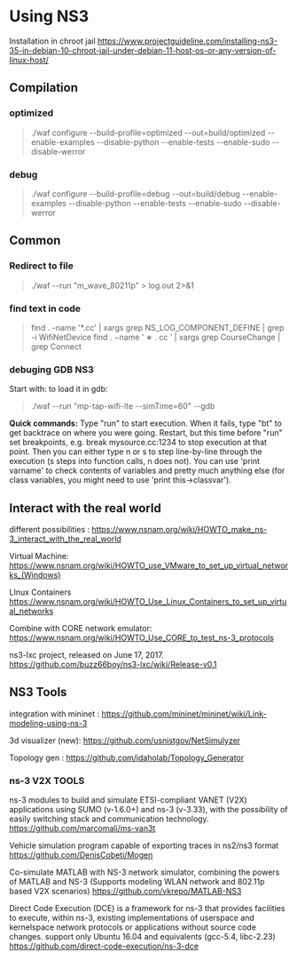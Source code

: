 # Using NS3

Installation in chroot jail https://www.projectguideline.com/installing-ns3-35-in-debian-10-chroot-jail-under-debian-11-host-os-or-any-version-of-linux-host/ 

## Compilation
### optimized 
> ./waf configure --build-profile=optimized --out=build/optimized --enable-examples --disable-python --enable-tests --enable-sudo --disable-werror  

### debug 
> ./waf configure --build-profile=debug --out=build/debug --enable-examples --disable-python --enable-tests --enable-sudo --disable-werror  

## Common 
### Redirect to file 
> ./waf --run "m_wave_80211p" > log.out 2>&1

### find text in code 
> find . -name '*.cc' | xargs grep NS_LOG_COMPONENT_DEFINE | grep -i WifiNetDevice
> find . −name ’ ∗ . cc ’ | xargs grep CourseChange | grep Connect

### debuging GDB NS3  
Start with: to load it in gdb:
> ./waf --run "mp-tap-wifi-lte --simTime=60" --gdb

**Quick commands:**
Type "run" to start execution. When it fails, type "bt" to get backtrace on where you were going. Restart, but this time before "run" set breakpoints, e.g. break mysource.cc:1234 to stop execution at that point. Then you can either type n or s to step line-by-line through the execution (s steps into function calls, n does not). You can use 'print varname' to check contents of variables and pretty much anything else (for class variables, you might need to use 'print this->classvar').

## Interact with the real world
different possibilities : https://www.nsnam.org/wiki/HOWTO_make_ns-3_interact_with_the_real_world 

Virtual Machine: https://www.nsnam.org/wiki/HOWTO_use_VMware_to_set_up_virtual_networks_(Windows)

LInux Containers https://www.nsnam.org/wiki/HOWTO_Use_Linux_Containers_to_set_up_virtual_networks

Combine with CORE network emulator: https://www.nsnam.org/wiki/HOWTO_Use_CORE_to_test_ns-3_protocols
	
ns3-lxc project, released on June 17, 2017.	https://github.com/buzz66boy/ns3-lxc/wiki/Release-v0.1

## NS3 Tools

integration with mininet : https://github.com/mininet/mininet/wiki/Link-modeling-using-ns-3 

3d visualizer (new):  https://github.com/usnistgov/NetSimulyzer

Topology gen : https://github.com/idaholab/Topology_Generator

### ns-3 V2X TOOLS 
ns-3 modules to build and simulate ETSI-compliant VANET (V2X) applications using SUMO (v-1.6.0+) and ns-3 (v-3.33), with the possibility of easily switching stack and communication technology. https://github.com/marcomali/ms-van3t

Vehicle simulation program capable of exporting traces in ns2/ns3 format https://github.com/DenisCobeti/Mogen

Co-simulate MATLAB with NS-3 network simulator, combining the powers of MATLAB and NS-3 (Supports modeling WLAN network and 802.11p based V2X scenarios) https://github.com/vkrepo/MATLAB-NS3

Direct Code Execution (DCE) is a framework for ns-3 that provides facilities to execute, within ns-3, existing implementations of userspace and kernelspace network protocols or applications without source code changes.
support only  Ubuntu 16.04 and equivalents (gcc-5.4, libc-2.23)
https://github.com/direct-code-execution/ns-3-dce


